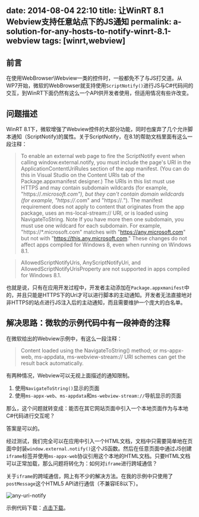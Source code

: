 date: 2014-08-04 22:10
title: 让WinRT 8.1 Webview支持任意站点下的JS通知
permalink: a-solution-for-any-hosts-to-notify-winrt-8.1-webview
tags: [winrt,webview]
---

## 前言

在使用WebBrowser\Webview一类的控件时，一般都免不了与JS打交道。从WP7开始，微软的WebBrowser就支持使用`ScriptNotify()`进行JS与C#代码间的交互，到WinRT下面仍然有这么一个API供开发者使用，但适用情况有些许改变。

## 问题描述

WinRT 8.1下，微软增强了Webview控件的大部分功能，同时也废弃了几个允许脚本通知（ScriptNotify)的属性。关于ScriptNotify，在8.1的帮助文档里面有这么一段注释：

> To enable an external web page to fire the ScriptNotify event when calling window.external.notify, you must include the page's URI in the ApplicationContentUriRules section of the app manifest. (You can do this in Visual Studio on the Content URIs tab of the Package.appxmanifest designer.) The URIs in this list must use HTTPS and may contain subdomain wildcards (for example, "https://*.microsoft.com"), but they can't contain domain wildcards (for example, "https://*.com" and "https://*.*"). The manifest requirement does not apply to content that originates from the app package, uses an ms-local-stream:// URI, or is loaded using NavigateToString.
Note  If you have more then one subdomain, you must use one wildcard for each subdomain. For example, "https://*.microsoft.com" matches with "https://any.microsoft.com" but not with "https://this.any.microsoft.com."
These changes do not affect apps compiled for Windows 8, even when running on Windows 8.1.

> AllowedScriptNotifyUris, AnyScriptNotifyUri, and AllowedScriptNotifyUrisProperty are not supported in apps compiled for Windows 8.1.

也就是说，只有在应用开发过程中，开发者主动添加在`Package.appxmanifest`中的，并且只能是HTTPS下的Uri才可以进行脚本的主动通知。开发者无法直接地对非HTTPS的站点进行JS注入后的主动通知，而且需要维护一个庞大的白名单。

## 解决思路：微软的示例代码中有一段神奇的注释

在微软给出的Webview示例中，有这么一段注释：

> Content loaded using the NavigateToString() method; or ms-appx-web, ms-appdata, ms-webview-stream:// URI schemes can get the result back automatically. 

有两种情况，Webview可以无视上面描述的通知限制。

1. 使用`NavigateToString()`显示的页面
2. 使用`ms-appx-web`、`ms-appdata`和`ms-webview-stream://`导航显示的页面

那么，这个问题就转变成：能否在其它网站页面中引入一个本地页面作为与本地C#代码进行交互呢？

答案是可以的。

经过测试，我们完全可以在应用中引入一个HTML文档，文档中只需要简单地在页面中封装`window.external.notify()`这个JS函数。然后在任意页面中通过JS创建`iframe`标签并使用`ms-appx-web`协议引用这个本地的HTML文档。只要HTML文档可以正常加载，那么问题将转化为：如何对`iframe`进行跨域通信？

关于`iframe`的跨域通信，网上有不少的解决方法。在我的示例中只使用了`postMessage`这个HTML5 API进行通信（不兼容IE8以下）。

![any-uri-notify](https://xbyjdw.bn1.livefilestore.com/y2pB5LW1JARe7w32dZ04XD6eijpeYMoYH9g8tKZKnIoJib-7W5OVK8B5ypBVHG6A0zjIMoYqIanjg6fBOXg86IIro4UTz_isP0gsXvEaF_L9C4/any-uri-notify.png?psid=1)

示例代码下载：[点击下载](https://www.dropbox.com/s/tv2sq7qt9ybuopz/Control_WebView.zip)。